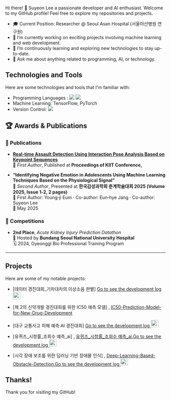 
Hi there! 👋 Suyeon Lee a passionate developer and AI enthusiast. Welcome to my GitHub profile! Feel free to explore my repositories and projects.

- 🎓 Current Position: Researcher @ Seoul Asan Hospital (서울아산병원 연구원)
- 🔭 I’m currently working on exciting projects involving machine learning and web development.
- 🌱 I’m continuously learning and exploring new technologies to stay up-to-date.
- 💬 Ask me about anything related to programming, AI, or technology.


## Technologies and Tools

Here are some technologies and tools that I'm familiar with:

- Programming Languages :  <img src="https://img.shields.io/badge/Python-3776AB?style=flat-square&logo=Python&logoColor=white"/> <img src="https://img.shields.io/badge/java-007396?style=flat-square&logo=java&logoColor=white"/>
- Machine Learning:  TensorFlow, PyTorch
- Version Control:  <img src="https://img.shields.io/badge/Git-F05032?style=flat-square&logo=git&logoColor=white"/>




## 🏆 Awards & Publications


### 📄 Publications
- **[Real-time Assault Detection Using Interaction Pose Analysis Based on Keypoint Sequences](https://scholar.google.com/citations?view_op=view_citation&hl=ko&user=H8EgeigAAAAJ&citation_for_view=H8EgeigAAAAJ:u5HHmVD_uO8C)**  
  📝 *First Author*, Published at **Proceedings of KIIT Conference,**  
  

- **“Identifying Negative Emotion in Adolescents Using Machine Learning Techniques Based on the Physiological Signal”**  
  📝 *Second Author*, Presented at **한국감성과학회 춘계학술대회 2025 (Volume 2025, Issue 1‑2, 2 pages)**  
  👤 First Author: Young‑ji Eum · Co-author: Eun‑hye Jang · Co-author: Suyeon Lee  
  📅 May 2025


### 🥈 Competitions
- **2nd Place**, *Acute Kidney Injury Prediction Datathon*  
  🏥 Hosted by **Bundang Seoul National University Hospital**  
  🗓️ 2024, Gyeonggi Bio Professional Training Program  

---







## Projects

Here are some of my notable projects:



- [데이터 경진대회_기차대차의 이상소음 판별] <a href="https://suyeun.notion.site/AI-DATA-AI-fft-cnn-8b939e6cbd9f4e4390a5c6f8b3c48c24?pvs=4">Go to see the development log  <img width="23" src="https://upload.wikimedia.org/wikipedia/commons/e/e9/Notion-logo.svg"> </a>

- [제 2의 신약개발 경진대회를 위한 IC50 예측 모델] , [IC50-Prediction-Model-for-New-Drug-Development](https://github.com/LEESUSUSUSU/IC50-Prediction-Model-for-New-Drug-Development) 



- [대구 교통사고 피해 예측 AI 경진대회] <a href="https://www.notion.so/suyeun/83900228acec4c9ab1dd5f438bd22421?v=f47f21ede5694d9b96dd154fb6b66cd6&p=320c7cdfe7e24e08bb26b7e203b28bd7&pm=c">Go to see the development log  <img width="23" src="https://upload.wikimedia.org/wikipedia/commons/e/e9/Notion-logo.svg"> </a>


- [유퀴즈_시청률_조회수 예측_ai] , [유퀴즈_시청률_조회수 예측_ai](https://github.com/LEESUSUSUSU/youquiz),<a href="https://suyeun.notion.site/_-d76a587c4b9c4ab3b9f8102d189d8df5?pvs=4">Go to see the development log  <img width="23" src="https://upload.wikimedia.org/wikipedia/commons/e/e9/Notion-logo.svg"> </a>

- [시각 장애 보조를 위한 딥러닝 기반 장애물 인식] , [Deep-Learning-Based-Obstacle-Detection](https://github.com/LEESUSUSUSU/Deep-Learning-Based-Obstacle-Detection),<a href="https://canary-podium-567.notion.site/865ed22ff1a74839825809415f97a3ca?pvs=4">Go to see the development log  <img width="23" src="https://upload.wikimedia.org/wikipedia/commons/e/e9/Notion-logo.svg"> </a>







## Thanks!

Thank you for visiting my GitHub!



